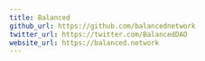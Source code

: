 ```yaml
---
title: Balanced
github_url: https://github.com/balancednetwork
twitter_url: https://twitter.com/BalancedDAO
website_url: https://balanced.network
---
```

